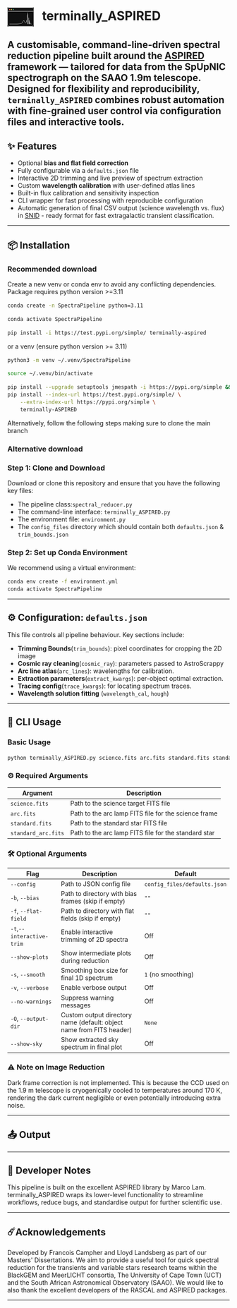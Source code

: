 <h1>
  <img src="assets/terminally_ASPIRED_logo_no_text.png" alt="Logo" width="60" style="vertical-align: middle; margin-right: 12px;">
  terminally_ASPIRED
</h1>


 A customisable, command-line-driven spectral reduction pipeline built around the [ASPIRED](https://github.com/cylammarco/ASPIRED) framework — tailored for data from the **SpUpNIC spectrograph** on the **SAAO 1.9m telescope**.
Designed for flexibility and reproducibility, `terminally_ASPIRED` combines robust automation with fine-grained user control via configuration files and interactive tools.
---

## ✨ Features

- Optional **bias and flat field correction**
- Fully configurable via a `defaults.json` file
- Interactive 2D trimming and live preview of spectrum extraction
- Custom **wavelength calibration** with user-defined atlas lines
- Built-in flux calibration and sensitivity inspection
- CLI wrapper for fast processing with reproducible configuration
- Automatic generation of final CSV output (science wavelength vs. flux) in [SNID](https://people.lam.fr/blondin.stephane/software/snid/) - ready format for fast extragalactic transient classification.

---

## 📦 Installation
### Recommended download
Create a new venv or conda env to avoid any conflicting dependencies. Package requires python version >=3.11

```bash
conda create -n SpectraPipeline python=3.11
```
```bash
conda activate SpectraPipeline
```
```bash
pip install -i https://test.pypi.org/simple/ terminally-aspired
```


or a venv (ensure python version >= 3.11)

```bash
python3 -m venv ~/.venv/SpectraPipeline
```
```bash
source ~/.venv/bin/activate
```
```bash
pip install --upgrade setuptools jmespath -i https://pypi.org/simple && \
pip install --index-url https://test.pypi.org/simple/ \
    --extra-index-url https://pypi.org/simple \
    terminally-ASPIRED
```

Alternatively, follow the following steps making sure to clone the main branch

### Alternative download
### Step 1: Clone and Download

Download or clone this repository and ensure that you have the following key files:

- The pipeline class:`spectral_reducer.py`
- The command-line interface: `terminally_ASPIRED.py`
- The environment file: `environment.py`
- The `config_files` directory which should contain both `defaults.json` & `trim_bounds.json`

### Step 2: Set up Conda Environment

We recommend using a virtual environment:
```bash
conda env create -f environment.yml
conda activate SpectraPipeline
```

---
## ⚙️ Configuration: `defaults.json`
This file controls all pipeline behaviour.
Key sections include:
- **Trimming Bounds**(`trim_bounds`): pixel coordinates for cropping the 2D image
- **Cosmic ray cleaning**(`cosmic_ray`): parameters passed to AstroScrappy
- **Arc line atlas**(`arc_lines`): wavelengths for calibration.
- **Extraction parameters**(`extract_kwargs`): per-object optimal extraction.
- **Tracing config**(`trace_kwargs`): for locating spectrum traces.
- **Wavelength solution fitting** (`wavelength_cal`, `hough`)
---

## 🚀 CLI Usage
### Basic Usage 
```bash
python terminally_ASPIRED.py science.fits arc.fits standard.fits standard_arc.fits
```
### ⚙️ Required Arguments
| Argument            | Description                                          |
|---------------------|------------------------------------------------------|
| `science.fits`      | Path to the science target FITS file                 |
| `arc.fits`          | Path to the arc lamp FITS file for the science frame |
| `standard.fits`     | Path to the standard star FITS file                  |
| `standard_arc.fits` | Path to the arc lamp FITS file for the standard star |


### 🛠️ Optional Arguments
| Flag                      | Description                                                          | Default                      |
|---------------------------|----------------------------------------------------------------------|------------------------------|
| `--config`                | Path to JSON config file                                             | `config_files/defaults.json` |
| `-b`, `--bias`            | Path to directory with bias frames (skip if empty)                   | `""`                         |
| `-f`, `--flat-field`      | Path to directory with flat fields (skip if empty)                   | `""`                         |
| `-t`,`--interactive-trim` | Enable interactive trimming of 2D spectra                            | Off                          |
| `--show-plots`            | Show intermediate plots during reduction                             | Off                          |
| `-s`, `--smooth`          | Smoothing box size for final 1D spectrum                             | `1` (no smoothing)           |
| `-v`, `--verbose`         | Enable verbose output                                                | Off                          |
| `--no-warnings`           | Suppress warning messages                                            | Off                          |
| `-O`, `--output-dir`      | Custom output directory name (default: object name from FITS header) | `None`                       |
| `--show-sky`              | Show extracted sky spectrum in final plot                            | Off                          |

### ⚠️ Note on Image Reduction
Dark frame correction is not implemented. This is because the CCD used on the 1.9 m telescope is cryogenically cooled to temperatures around 170 K, rendering the dark current negligible or even potentially introducing extra noise.

---
## 📤 Output

---

## 🧪 Developer Notes
This pipeline is built on the excellent ASPIRED library by Marco Lam. terminally_ASPIRED wraps its lower-level functionality to streamline workflows, reduce bugs, and standardise output for further scientific use.

---
## ☄️Acknowledgements
Developed by Francois Campher and Lloyd Landsberg as part of our Masters' Dissertations. We aim to provide a useful tool for quick spectral reduction for the transients and variable stars research teams within the BlackGEM and MeerLICHT consortia, The University of Cape Town (UCT) and the South African Astronomical Observatory (SAAO). We would like to also thank the excellent developers of the RASCAL and ASPIRED packages.

---



